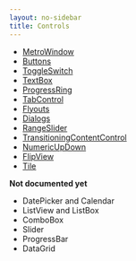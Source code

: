 ```yaml
---
layout: no-sidebar
title: Controls 
---
```


 - [MetroWindow]({{site.baseurl}}/controls/metro-window.html)
 - [Buttons]({{site.baseurl}}/controls/buttons.html)
 - [ToggleSwitch]({{site.baseurl}}/controls/toggle-switch.html)
 - [TextBox]({{site.baseurl}}/controls/textbox.html)
 - [ProgressRing]({{site.baseurl}}/controls/progress-ring.html)
 - [TabControl]({{site.baseurl}}/controls/tab-control.html)
 - [Flyouts]({{site.baseurl}}/controls/flyouts.html)
 - [Dialogs]({{site.baseurl}}/controls/dialogs.html)
 - [RangeSlider]({{site.baseurl}}/controls/range-slider.html)
 - [TransitioningContentControl]({{site.baseurl}}/controls/transitioning-content-control.html)
 - [NumericUpDown]({{site.baseurl}}/controls/numericupdown.html)
 - [FlipView]({{site.baseurl}}/controls/flipview.html)
 - [Tile]({{site.baseurl}}/controls/tile.html)
 
 **Not documented yet**
 - DatePicker and Calendar
 - ListView and ListBox
 - ComboBox
 - Slider
 - ProgressBar
 - DataGrid
